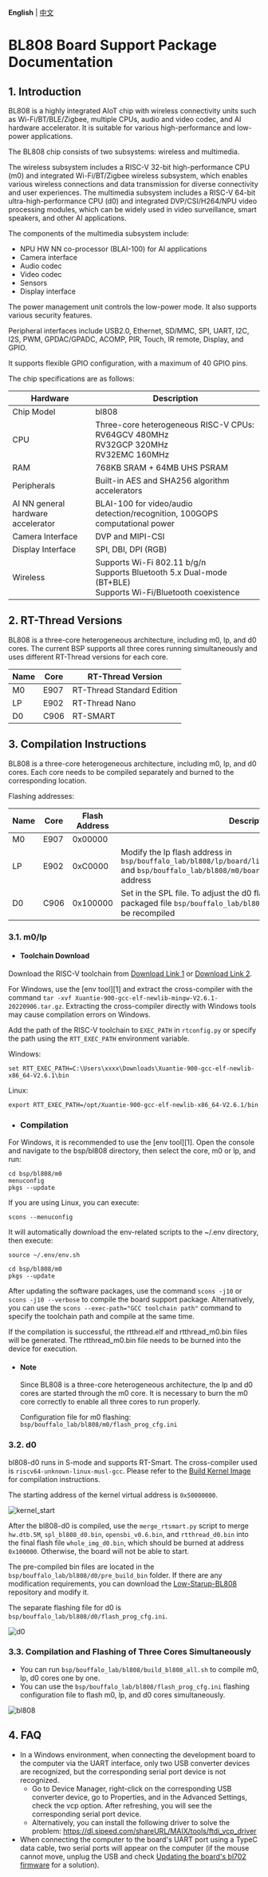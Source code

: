 **English** | [中文](README.md)
# BL808 Board Support Package Documentation

## 1. Introduction

BL808 is a highly integrated AIoT chip with wireless connectivity units such as Wi-Fi/BT/BLE/Zigbee, multiple CPUs, audio and video codec, and AI hardware accelerator. It is suitable for various high-performance and low-power applications.

The BL808 chip consists of two subsystems: wireless and multimedia.

The wireless subsystem includes a RISC-V 32-bit high-performance CPU (m0) and integrated Wi-Fi/BT/Zigbee wireless subsystem, which enables various wireless connections and data transmission for diverse connectivity and user experiences.
The multimedia subsystem includes a RISC-V 64-bit ultra-high-performance CPU (d0) and integrated DVP/CSI/H264/NPU video processing modules, which can be widely used in video surveillance, smart speakers, and other AI applications.

The components of the multimedia subsystem include:

- NPU HW NN co-processor (BLAI-100) for AI applications
- Camera interface
- Audio codec
- Video codec
- Sensors
- Display interface

The power management unit controls the low-power mode. It also supports various security features.

Peripheral interfaces include USB2.0, Ethernet, SD/MMC, SPI, UART, I2C, I2S, PWM, GPDAC/GPADC, ACOMP, PIR, Touch, IR remote, Display, and GPIO.

It supports flexible GPIO configuration, with a maximum of 40 GPIO pins.

The chip specifications are as follows:

| Hardware | Description                           |
| -------- | ------------------------------------- |
| Chip Model | bl808                                 |
| CPU        | Three-core heterogeneous RISC-V CPUs: <br />RV64GCV 480MHz<br />RV32GCP 320MHz<br />RV32EMC 160MHz |
| RAM        | 768KB SRAM + 64MB UHS PSRAM           |
| Peripherals | Built-in AES and SHA256 algorithm accelerators |
| AI NN general hardware accelerator | BLAI-100 for video/audio detection/recognition, 100GOPS computational power |
| Camera Interface | DVP and MIPI-CSI                        |
| Display Interface | SPI, DBI, DPI (RGB)                   |
| Wireless | Supports Wi-Fi 802.11 b/g/n<br />Supports Bluetooth 5.x Dual-mode (BT+BLE)<br />Supports Wi-Fi/Bluetooth coexistence |



## 2. RT-Thread Versions

BL808 is a three-core heterogeneous architecture, including m0, lp, and d0 cores. The current BSP supports all three cores running simultaneously and uses different RT-Thread versions for each core.

| Name        | Core  | RT-Thread Version |
| ----------- | ----- | ---------------- |
| M0          | E907  | RT-Thread Standard Edition |
| LP          | E902  | RT-Thread Nano   |
| D0          | C906  | RT-SMART         |




## 3. Compilation Instructions

BL808 is a three-core heterogeneous architecture, including m0, lp, and d0 cores. Each core needs to be compiled separately and burned to the corresponding location.

Flashing addresses:

| Name | Core  | Flash Address | Description                                                  |
| ---- | ----- | ------------- | ------------------------------------------------------------ |
| M0   | E907  | 0x00000       |                                                              |
| LP   | E902  | 0xC0000       | Modify the lp flash address in `bsp/bouffalo_lab/bl808/lp/board/linker_scripts/bl808_flash_lp.ld` and `bsp/bouffalo_lab/bl808/m0/board/board.h` `CONFIG_LP_FLASH_ADDR` address |
| D0   | C906  | 0x100000      | Set in the SPL file. To adjust the d0 flash address, the SPL file and the packaged file `bsp/bouffalo_lab/bl808/d0/merge_rtsmart.py` need to be recompiled |



### 3.1. m0/lp

- #### Toolchain Download

Download the RISC-V toolchain from [Download Link 1](https://occ.t-head.cn/community/download?id=4073475960903634944) or [Download Link 2](https://dl.sipeed.com/shareURL/others/toolchain).

For Windows, use the [env tool][1] and extract the cross-compiler with the command `tar -xvf Xuantie-900-gcc-elf-newlib-mingw-V2.6.1-20220906.tar.gz`. Extracting the cross-compiler directly with Windows tools may cause compilation errors on Windows.

Add the path of the RISC-V toolchain to `EXEC_PATH` in `rtconfig.py` or specify the path using the `RTT_EXEC_PATH` environment variable.

Windows:
```
set RTT_EXEC_PATH=C:\Users\xxxx\Downloads\Xuantie-900-gcc-elf-newlib-x86_64-V2.6.1\bin
```

Linux:
```
export RTT_EXEC_PATH=/opt/Xuantie-900-gcc-elf-newlib-x86_64-V2.6.1/bin
```

- ### Compilation

For Windows, it is recommended to use the [env tool][1]. Open the console and navigate to the bsp/bl808 directory, then select the core, m0 or lp, and run:

    cd bsp/bl808/m0
    menuconfig
    pkgs --update

If you are using Linux, you can execute:

    scons --menuconfig

It will automatically download the env-related scripts to the ~/.env directory, then execute:

    source ~/.env/env.sh
    
    cd bsp/bl808/m0
    pkgs --update

After updating the software packages, use the command `scons -j10` or `scons -j10 --verbose` to compile the board support package. Alternatively, you can use the `scons --exec-path="GCC toolchain path"` command to specify the toolchain path and compile at the same time.

If the compilation is successful, the rtthread.elf and rtthread_m0.bin files will be generated. The rtthread_m0.bin file needs to be burned into the device for execution.  



- #### Note

  Since BL808 is a three-core heterogeneous architecture, the lp and d0 cores are started through the m0 core. It is necessary to burn the m0 core correctly to enable all three cores to run properly.

  Configuration file for m0 flashing: `bsp/bouffalo_lab/bl808/m0/flash_prog_cfg.ini`

  

### 3.2. d0

bl808-d0 runs in S-mode and supports RT-Smart. The cross-compiler used is `riscv64-unknown-linux-musl-gcc`. Please refer to the [Build Kernel Image](https://www.rt-thread.org/document/site/#/rt-thread-version/rt-thread-smart/quick-start/qemu-linux/quickstart?id=%e6%9e%84%e5%bb%ba%e5%86%85%e6%a0%b8%e9%95%9c%e5%83%8f) for compilation instructions.

The starting address of the kernel virtual address is `0x50000000`.

![kernel_start](figures/kernel_start.png)

After the bl808-d0 is compiled, use the `merge_rtsmart.py` script to merge `hw.dtb.5M`, `spl_bl808_d0.bin`, `opensbi_v0.6.bin`, and `rtthread_d0.bin` into the final flash file `whole_img_d0.bin`, which should be burned at address `0x100000`. Otherwise, the board will not be able to start.

The pre-compiled bin files are located in the `bsp/bouffalo_lab/bl808/d0/pre_build_bin` folder. If there are any modification requirements, you can download the [Low-Starup-BL808](https://github.com/flyingcys/Low-Starup-BL808) repository and modify it.

The separate flashing file for d0 is `bsp/bouffalo_lab/bl808/d0/flash_prog_cfg.ini`.

![d0](figures/d0.png)



### 3.3. Compilation and Flashing of Three Cores Simultaneously

- You can run `bsp/bouffalo_lab/bl808/build_bl808_all.sh` to compile m0, lp, d0 cores one by one.
- You can use the `bsp/bouffalo_lab/bl808/flash_prog_cfg.ini` flashing configuration file to flash m0, lp, and d0 cores simultaneously.

![bl808](figures/bl808.png)



## 4. FAQ

- In a Windows environment, when connecting the development board to the computer via the UART interface, only two USB converter devices are recognized, but the corresponding serial port device is not recognized.
  - Go to Device Manager, right-click on the corresponding USB converter device, go to Properties, and in the Advanced Settings, check the vcp option. After refreshing, you will see the corresponding serial port device.
  - Alternatively, you can install the following driver to solve the problem:  https://dl.sipeed.com/shareURL/MAIX/tools/ftdi_vcp_driver
- When connecting the computer to the board's UART port using a TypeC data cable, two serial ports will appear on the computer (if the mouse cannot move, unplug the USB and check [Updating the board's bl702 firmware](https://wiki.sipeed.com/hardware/zh/maix/m1s/other/start.html) for a solution).